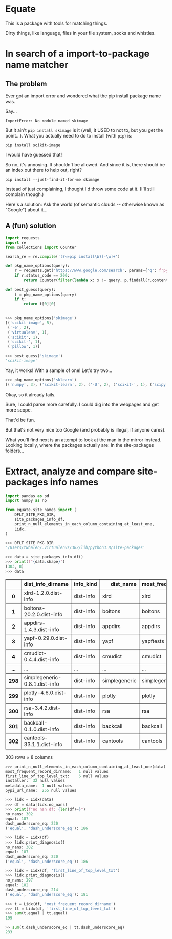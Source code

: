 # Equate

This is a package with tools for matching things. 

Dirty things, like language, files in your file system, socks and whistles. 

# In search of a import-to-package name matcher

## The problem

Ever got an import error and wondered what the pip install package name was.

Say... 
```
ImportError: No module named skimage
```

But it ain't `pip install skimage` is it (well, it USED to not to, but you get the point...).
What you actually need to do to install (with `pip`) is:
```
pip install scikit-image
```

I would have guessed that!

So no, it's annoying. It shouldn't be allowed. And since it is, there should be an index out there to help out, right?

```
pip install --just-find-it-for-me skimage
```

Instead of just complaining, I thought I'd throw some code at it.
(I'll still complain though.)

Here's a solution: Ask the world (of semantic clouds -- otherwise known as "Google") about it...

## A (fun) solution


```python
import requests
import re
from collections import Counter

search_re = re.compile('(?<=pip install\W)[-\w]+')

def pkg_name_options(query):
    r = requests.get('https://www.google.com/search', params={'q': f'python "pip install" {query}'})
    if r.status_code == 200:
        return Counter(filter(lambda x: x != query, p.findall(r.content.decode('latin-1')))).most_common()
    
def best_guess(query):
    t = pkg_name_options(query)
    if t:
        return t[0][0]
        
```


```python
>>> pkg_name_options('skimage')
[('scikit-image', 5),
 ('-e', 2),
 ('virtualenv', 1),
 ('scikit', 1),
 ('scikit-', 1),
 ('pillow', 1)]
```









```python
>>> best_guess('skimage')
'scikit-image'
```


Yay, it works!
With a sample of one!
Let's try two...


```python
>>> pkg_name_options('sklearn')
[('numpy', 3), ('scikit-learn', 2), ('-U', 2), ('scikit-', 1), ('scipy', 1)]
```




Okay, so it already fails. 

Sure, I could parse more carefully. I could dig into the webpages and get more scope. 

That'd be fun. 

But that's not very nice too Google (and probably is illegal, if anyone cares). 

What you'll find next is an attempt to look at the man in the mirror instead. Looking locally, where the packages actually are: In the site-packages folders...



# Extract, analyze and compare site-packages info names


```python
import pandas as pd
import numpy as np

from equate.site_names import (
    DFLT_SITE_PKG_DIR,    
    site_packages_info_df,
    print_n_null_elements_in_each_column_containing_at_least_one,
    Lidx,
)
```


```python
>>> DFLT_SITE_PKG_DIR
'/Users/twhalen/.virtualenvs/382/lib/python3.8/site-packages'
```



```python
>>> data = site_packages_info_df()
>>> print(f"{data.shape}")
(303, 8)
>>> data
```






<div>
<style scoped>
    .dataframe tbody tr th:only-of-type {
        vertical-align: middle;
    }

    .dataframe tbody tr th {
        vertical-align: top;
    }

    .dataframe thead th {
        text-align: right;
    }
</style>
<table border="1" class="dataframe">
  <thead>
    <tr style="text-align: right;">
      <th></th>
      <th>dist_info_dirname</th>
      <th>info_kind</th>
      <th>dist_name</th>
      <th>most_frequent_record_dirname</th>
      <th>first_line_of_top_level_txt</th>
      <th>installer</th>
      <th>metadata_name</th>
      <th>pypi_url_name</th>
    </tr>
  </thead>
  <tbody>
    <tr>
      <th>0</th>
      <td>xlrd-1.2.0.dist-info</td>
      <td>dist-info</td>
      <td>xlrd</td>
      <td>xlrd</td>
      <td>xlrd</td>
      <td>pip</td>
      <td>xlrd</td>
      <td>None</td>
    </tr>
    <tr>
      <th>1</th>
      <td>boltons-20.2.0.dist-info</td>
      <td>dist-info</td>
      <td>boltons</td>
      <td>boltons</td>
      <td>boltons</td>
      <td>pip</td>
      <td>boltons</td>
      <td>None</td>
    </tr>
    <tr>
      <th>2</th>
      <td>appdirs-1.4.3.dist-info</td>
      <td>dist-info</td>
      <td>appdirs</td>
      <td>appdirs</td>
      <td>appdirs</td>
      <td>pip</td>
      <td>appdirs</td>
      <td>None</td>
    </tr>
    <tr>
      <th>3</th>
      <td>yapf-0.29.0.dist-info</td>
      <td>dist-info</td>
      <td>yapf</td>
      <td>yapftests</td>
      <td>yapf</td>
      <td>pip</td>
      <td>yapf</td>
      <td>None</td>
    </tr>
    <tr>
      <th>4</th>
      <td>cmudict-0.4.4.dist-info</td>
      <td>dist-info</td>
      <td>cmudict</td>
      <td>cmudict</td>
      <td>cmudict</td>
      <td>pip</td>
      <td>cmudict</td>
      <td>None</td>
    </tr>
    <tr>
      <th>...</th>
      <td>...</td>
      <td>...</td>
      <td>...</td>
      <td>...</td>
      <td>...</td>
      <td>...</td>
      <td>...</td>
      <td>...</td>
    </tr>
    <tr>
      <th>298</th>
      <td>simplegeneric-0.8.1.dist-info</td>
      <td>dist-info</td>
      <td>simplegeneric</td>
      <td>simplegeneric</td>
      <td>simplegeneric</td>
      <td>pip</td>
      <td>simplegeneric</td>
      <td>None</td>
    </tr>
    <tr>
      <th>299</th>
      <td>plotly-4.6.0.dist-info</td>
      <td>dist-info</td>
      <td>plotly</td>
      <td>plotly</td>
      <td>_plotly_future_</td>
      <td>pip</td>
      <td>plotly</td>
      <td>None</td>
    </tr>
    <tr>
      <th>300</th>
      <td>rsa-3.4.2.dist-info</td>
      <td>dist-info</td>
      <td>rsa</td>
      <td>rsa</td>
      <td>rsa</td>
      <td>pip</td>
      <td>rsa</td>
      <td>None</td>
    </tr>
    <tr>
      <th>301</th>
      <td>backcall-0.1.0.dist-info</td>
      <td>dist-info</td>
      <td>backcall</td>
      <td>backcall</td>
      <td>backcall</td>
      <td>pip</td>
      <td>backcall</td>
      <td>None</td>
    </tr>
    <tr>
      <th>302</th>
      <td>cantools-33.1.1.dist-info</td>
      <td>dist-info</td>
      <td>cantools</td>
      <td>cantools</td>
      <td>cantools</td>
      <td>pip</td>
      <td>cantools</td>
      <td>None</td>
    </tr>
  </tbody>
</table>
<p>303 rows × 8 columns</p>
</div>



```python
>>> print_n_null_elements_in_each_column_containing_at_least_one(data)
most_frequent_record_dirname:	1 null values
first_line_of_top_level_txt:	6 null values
installer:	32 null values
metadata_name:	1 null values
pypi_url_name:	255 null values
```


```python
>>> lidx = Lidx(data)
>>> df = data[lidx.no_nans]
>>> print(f"no nan df: {len(df)=}")
no_nans: 302
equal: 187
dash_underscore_eq: 220
('equal', 'dash_underscore_eq'): 186
```


```python
>>> lidx = Lidx(df)
>>> lidx.print_diagnosis()
no_nans: 302
equal: 187
dash_underscore_eq: 220
('equal', 'dash_underscore_eq'): 186
```





```python
>>> lidx = Lidx(df, 'first_line_of_top_level_txt')
>>> lidx.print_diagnosis()
no_nans: 297
equal: 182
dash_underscore_eq: 214
('equal', 'dash_underscore_eq'): 181
```



```python
>>> t = Lidx(df, 'most_frequent_record_dirname')
>>> tt = Lidx(df, 'first_line_of_top_level_txt')
>>> sum(t.equal | tt.equal)
199
```


```python
>> sum(t.dash_underscore_eq | tt.dash_underscore_eq)
233
```



